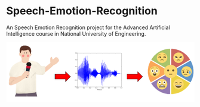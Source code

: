 # Speech-Emotion-Recognition

An Speech Emotion Recognition project for the Advanced Artificial Intelligence course in National University of Engineering.

![alt text](https://github.com/DiegoHDMGZ/Speech-Emotion-Recognition/blob/main/presentation/audioFeatures.png?raw=true)
